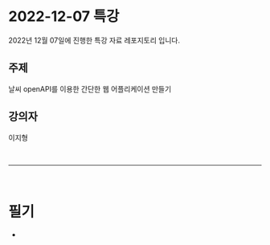 # 2022-12-07 특강

2022년 12월 07일에 진행한 특강 자료 레포지토리 입니다.

## 주제

날씨 openAPI를 이용한 간단한 웹 어플리케이션 만들기

## 강의자

이지형

<br>
<hr>
<br>

# 필기

-
